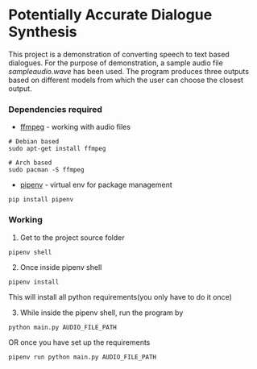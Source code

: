 # Potentially Accurate Dialogue Synthesis

This project is a demonstration of converting speech to text based dialogues. For the purpose of demonstration, a sample audio file *sampleaudio.wave* has been used.
The program produces three outputs based on different models from which the user can choose the closest output. 

### Dependencies required
+ [ffmpeg](https://ffmpeg.org/download.html) - working with audio files

```
# Debian based
sudo apt-get install ffmpeg

# Arch based
sudo pacman -S ffmpeg
```

+ [pipenv](https://pypi.org/project/pipenv/) - virtual env for package management
```
pip install pipenv
```

### Working 

1. Get to the project source folder  
```
pipenv shell
```

2. Once inside pipenv shell
```
pipenv install
```
This will install all python requirements(you only have to do it once)

3. While inside the pipenv shell, run the program by
```
python main.py AUDIO_FILE_PATH
```
OR
once you have set up the requirements 
```
pipenv run python main.py AUDIO_FILE_PATH
```
